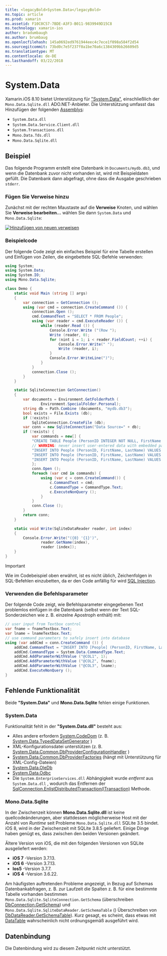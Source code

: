```yaml
---
title: <legacyBold>System.Data</legacyBold>
ms.topic: article
ms.prod: xamarin
ms.assetid: F10C0C57-7BDE-A3F3-B011-9839949D15C8
ms.technology: xamarin-ios
author: bradumbaugh
ms.author: brumbaug
ms.openlocfilehash: 145a0692ed9761944eec4c7ece1f098a584f2d54
ms.sourcegitcommit: 73bd0c7e5f237f0a1be70a6c1384309bb26609d5
ms.translationtype: MT
ms.contentlocale: de-DE
ms.lasthandoff: 03/22/2018
---
```

# <a name="systemdata"></a><legacyBold>System.Data</legacyBold>

Xamarin.iOS 8.10 bietet Unterstützung für ["System.Data"](https://developer.xamarin.com/api/namespace/System.Data/), einschließlich der `Mono.Data.Sqlite.dll` ADO.NET-Anbieter. Die Unterstützung umfasst das Hinzufügen der folgenden [Assemblys](~/cross-platform/internals/available-assemblies.md):

-  `System.Data.dll`
-  `System.Data.Service.Client.dll`
-  `System.Transactions.dll`
-  `Mono.Data.Tds.dll`
-  `Mono.Data.Sqlite.dll`


<a name="Example" />

## <a name="example"></a>Beispiel

Das folgende Programm erstellt eine Datenbank in `Documents/mydb.db3`, und wenn die Datenbank zuvor nicht vorhanden ist, wird mit Beispieldaten gefüllt. Die Datenbank dann abgefragt, ohne dass die Ausgabe geschrieben `stderr`.

### <a name="add-references"></a>Fügen Sie Verweise hinzu

Zunächst mit der rechten Maustaste auf die **Verweise** Knoten, und wählen Sie **Verweise bearbeiten...**  wählen Sie dann `System.Data` und `Mono.Data.Sqlite`:

[![](system.data-images/edit-references-sml.png "Hinzufügen von neuen verweisen")](system.data-images/edit-references.png#lightbox)

### <a name="sample-code"></a>Beispielcode

Der folgende Code zeigt ein einfaches Beispiel für eine Tabelle erstellen und Einfügen von Zeilen, die eingebettete SQL-Befehle verwenden:

```csharp
using System;
using System.Data;
using System.IO;
using Mono.Data.Sqlite;

class Demo {
    static void Main (string [] args)
    {
        var connection = GetConnection ();
        using (var cmd = connection.CreateCommand ()) {
            connection.Open ();
            cmd.CommandText = "SELECT * FROM People";
            using (var reader = cmd.ExecuteReader ()) {
                while (reader.Read ()) {
                    Console.Error.Write ("(Row ");
                    Write (reader, 0);
                    for (nint i = 1; i < reader.FieldCount; ++i) {
                        Console.Error.Write(" ");
                        Write (reader, i);
                    }
                    Console.Error.WriteLine(")");
                }
            }
            connection.Close ();
        }
    }

    static SqliteConnection GetConnection()
    {
        var documents = Environment.GetFolderPath (
                Environment.SpecialFolder.Personal);
        string db = Path.Combine (documents, "mydb.db3");
        bool exists = File.Exists (db);
        if (!exists)
            SqliteConnection.CreateFile (db);
        var conn = new SqliteConnection("Data Source=" + db);
        if (!exists) {
            var commands = new[] {
            "CREATE TABLE People (PersonID INTEGER NOT NULL, FirstName ntext, LastName ntext)",
            // WARNING: never insert user-entered data with embedded parameter values
            "INSERT INTO People (PersonID, FirstName, LastName) VALUES (1, 'First', 'Last')",
            "INSERT INTO People (PersonID, FirstName, LastName) VALUES (2, 'Dewey', 'Cheatem')",
            "INSERT INTO People (PersonID, FirstName, LastName) VALUES (3, 'And', 'How')",
            };
            conn.Open ();
            foreach (var cmd in commands) {
                using (var c = conn.CreateCommand()) {
                    c.CommandText = cmd;
                    c.CommandType = CommandType.Text;
                    c.ExecuteNonQuery ();
                }
            }
            conn.Close ();
        }
        return conn;
    }

    static void Write(SqliteDataReader reader, int index)
    {
        Console.Error.Write("({0} '{1}')",
                reader.GetName(index),
                reader [index]);
    }
}
```

> [!IMPORTANT]
> Wie im Codebeispiel oben erwähnt, ist es nicht üblich, Zeichenfolgen in SQL-Befehlen einzubetten, da er den Code anfällig für wird [SQL Injection](http://en.wikipedia.org/wiki/SQL_injection).


### <a name="using-command-parameters"></a>Verwenden die Befehlsparameter

Der folgende Code zeigt, wie Befehlsparameter eingegebenen Text problemlos einfügen in die Datenbank (selbst wenn der Text SQL-Sonderzeichen wie z. B. einzelne Apostroph enthält) mit:

```csharp
// user input from Textbox control
var fname = fnameTextbox.Text;
var lname = lnameTextbox.Text;
// use command parameters to safely insert into database
using (var addCmd = conn.CreateCommand ()) {
    addCmd.CommandText = "INSERT INTO [People] (PersonID, FirstName, LastName) VALUES (@COL1, @COL2, @COL3)";
    addCmd.CommandType = System.Data.CommandType.Text;
    addCmd.AddParameterWithValue ("@COL1", 1);
    addCmd.AddParameterWithValue ("@COL2", fname);
    addCmd.AddParameterWithValue ("@COL3", lname);
    addCmd.ExecuteNonQuery ();
}
```

<a name="Missing_Functionality" />

## <a name="missing-functionality"></a>Fehlende Funktionalität

Beide **"System.Data"** und **Mono.Data.Sqlite** fehlen einige Funktionen.

<a name="System.Data" />

### <a name="systemdata"></a><legacyBold>System.Data</legacyBold>

Funktionalität fehlt in der **"System.Data.dll"** besteht aus:

-  Alles andere erfordern [System.CodeDom](https://developer.xamarin.com/api/namespace/System.CodeDom/) (z. B.  [System.Data.TypedDataSetGenerator](https://developer.xamarin.com/api/type/System.Data.TypedDataSetGenerator/) )
-  XML-Konfigurationsdatei unterstützen (z. B.  [System.Data.Common.DbProviderConfigurationHandler](https://developer.xamarin.com/api/type/System.Data.Common.DbProviderConfigurationHandler/) )
-   [System.Data.Common.DbProviderFactories](https://developer.xamarin.com/api/type/System.Data.Common.DbProviderFactories/) (hängt mit Unterstützung für XML-Config-Dateien)
-   [System.Data.OleDb](https://developer.xamarin.com/api/namespace/System.Data.OleDb/)
-   [System.Data.Odbc](https://developer.xamarin.com/api/namespace/System.Data.Odbc/)
-  Die `System.EnterpriseServices.dll` Abhängigkeit wurde *entfernt* aus `System.Data.dll` , wodurch das Entfernen der [SqlConnection.EnlistDistributedTransaction(ITransaction)](https://developer.xamarin.com/api/member/System.Data.SqlClient.SqlConnection.EnlistDistributedTransaction/(System.EnterpriseServices.ITransaction)) Methode.


<a name="Mono.Data.Sqlite" />

### <a name="monodatasqlite"></a>Mono.Data.Sqlite

In der Zwischenzeit können **Mono.Data.Sqlite.dll** ist keine quellcodeänderungen, aber stattdessen möglicherweise Host mit der Anzahl von *Runtime* seit Probleme `Mono.Data.Sqlite.dll` SQLite 3.5 bindet. iOS 8, wird in der Zwischenzeit mit SQLite 3.8.5 geliefert. Einige Dinge haben genügt es, dass zwischen den beiden Versionen geändert.

Ältere Version von iOS, die mit den folgenden Versionen von SQLite ausgeliefert werden:

- **iOS 7** -Version 3.7.13.
- **iOS 6** -Version 3.7.13.
- **Ios5** -Version 3.7.7.
- **iOS 4** -Version 3.6.22.

Am häufigsten auftretenden Probleme angezeigt, in Bezug auf Schemas Datenbankabfragen, z. B. zur Laufzeit die Spalten z. B. für eine bestimmte Tabelle vorhanden bestimmen `Mono.Data.Sqlite.SqliteConnection.GetSchema` (überschreiben [DbConnection.GetSchema](https://developer.xamarin.com/api/member/System.Data.Common.DbConnection.GetSchema/)) und `Mono.Data.Sqlite.SqliteDataReader.GetSchemaTable` () Überschreiben von [DbDataReader.GetSchemaTable](https://developer.xamarin.com/api/member/System.Data.Common.DbDataReader.GetSchemaTable/)). Kurz gesagt, es scheint, dass etwas mit [DataTable](https://developer.xamarin.com/api/type/System.Data.DataTable/) wahrscheinlich nicht ordnungsgemäß ausgeführt wird.

<a name="Data_Binding" />

## <a name="data-binding"></a>Datenbindung

Die Datenbindung wird zu diesem Zeitpunkt nicht unterstützt.

